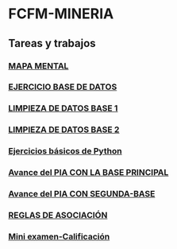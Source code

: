 # FCFM-MINERIA
## Tareas y trabajos
### [MAPA MENTAL](MAPA%20MENTAL%20TAREA%20%231.pdf)
### [EJERCICIO BASE DE DATOS](Ej1_BaseDatos.Equipo10.pdf)
### [LIMPIEZA DE DATOS BASE 1](https://github.com/AndyCortez98/FCFM/blob/main/Ej_Limpieza_Equipo_10.ipynb)
### [LIMPIEZA DE DATOS BASE 2](Ej_LimpiezaConsumo_Equipo10.ipynb)
### [Ejercicios básicos de Python](Ej_Python_1736472.ipynb) 
### [Avance del PIA CON LA BASE PRINCIPAL](Avance_PIA_Eq10.ipynb)
### [Avance del PIA CON SEGUNDA-BASE](Avance1_PIA_Equipo10.ipynb)
### [REGLAS DE ASOCIACIÓN](Presentacion_Reglas.de.asociacion_Equipo10.pdf)
### [Mini examen-Calificación](Calificación_Reglas.De.Asociación_Equipo10.pdf)
